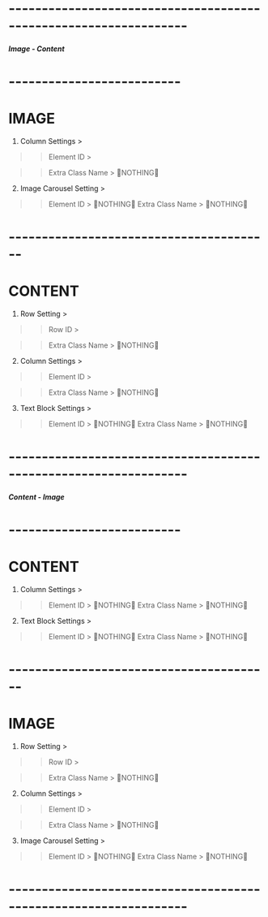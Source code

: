 # ----------------------------------------------------------------- # 
##### Image - Content #####
# -------------------------- #

# IMAGE
1. Column Settings >

>> Element ID > <!-- celebration-carousel -->

>> Extra Class Name > 🚫NOTHING🚫   

2. Image Carousel Setting > 

>> Element ID > 🚫NOTHING🚫
>> Extra Class Name > 🚫NOTHING🚫


# ---------------------------------------- #

# CONTENT

1. Row Setting > 

>> Row ID > <!-- celebration-section -->

>> Extra Class Name > 🚫NOTHING🚫


2. Column Settings >

>> Element ID > <!-- celebration-text -->

>> Extra Class Name > 🚫NOTHING🚫


3. Text Block Settings >

>> Element ID > 🚫NOTHING🚫
>> Extra Class Name > 🚫NOTHING🚫


# ----------------------------------------------------------------- # 
##### Content - Image #####
# -------------------------- #

# CONTENT
1. Column Settings >

>> Element ID > 🚫NOTHING🚫
>> Extra Class Name > 🚫NOTHING🚫 

2. Text Block Settings >

>> Element ID > 🚫NOTHING🚫
>> Extra Class Name > 🚫NOTHING🚫


# ---------------------------------------- #

# IMAGE

1. Row Setting > 

>> Row ID > <!-- celebration-section -->

>> Extra Class Name > 🚫NOTHING🚫


2. Column Settings >

>> Element ID > <!-- celebration-carousel -->

>> Extra Class Name > 🚫NOTHING🚫


3. Image Carousel Setting > 

>> Element ID > 🚫NOTHING🚫
>> Extra Class Name > 🚫NOTHING🚫
# ----------------------------------------------------------------- # 

